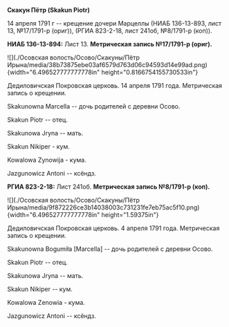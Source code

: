 **Скакун Пётр (Skakun Piotr)**

14 апреля 1791 г -- крещение дочери Марцеллы (НИАБ 136-13-893, лист 13,
№17/1791-р (ориг)), (РГИА 823-2-18, лист 241об, №8/1791-р (коп)).

**НИАБ 136-13-894:** Лист 13. **Метрическая запись №17/1791-р (ориг).**

![](./Осовская волость/Осово/Скакуны/Пётр Ирына/media/38b73875ebe03af6579d763d06c94593d14e99ad.png){width="6.496527777777778in"
height="0.8166754155730533in"}

Дедиловичская Покровская церковь. 14 апреля 1791 года. Метрическая
запись о крещении.

Skakunowna Marcella -- дочь родителей с деревни Осово.

Skakun Piotr -- отец.

Skakunowa Jryna -- мать.

Skakun Nikiper - кум.

Kowalowa Zynowija - кума.

Jazgunowicz Antoni -- ксёндз.

**РГИА 823-2-18:** Лист 241об. **Метрическая запись №8/1791-р (коп).**

![](./Осовская волость/Осово/Скакуны/Пётр Ирына/media/9f872226ce3b14038003c731231fe7eb75ac5f10.png){width="6.496527777777778in"
height="1.59375in"}

Дедиловичская Покровская церковь. 4 апреля 1791 года. Метрическая запись
о крещении.

Skakunowna Bogumiła \[Marcella\] -- дочь родителей с деревни Осово.

Skakun Piotr -- отец.

Skakunowa Jryna -- мать.

Skakun Nikiper -- кум.

Kowalowa Zenowia - кума.

Jazgunowicz Antoni -- ксёндз.
